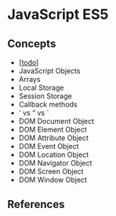 # JavaScript ES5

## Concepts
 - [[todo]]
 - JavaScript Objects
 - Arrays
 - Local Storage
 - Session Storage
 - Callback methods
 - ‘ vs “ vs `
 - DOM Document Object
 - DOM Element Object
 - DOM Attribute Object
 - DOM Event Object
 - DOM Location Object
 - DOM Navigator Object
 - DOM Screen Object
 - DOM Window Object

## References
[//begin]: # "Autogenerated link references for markdown compatibility"
[todo]: ../../../../../../todo "Todo"
[//end]: # "Autogenerated link references"